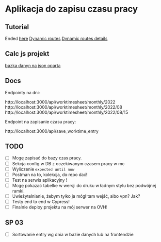 # Aplikacja do zapisu czasu pracy

## Tutorial

Ended [here](https://nextjs.org/learn/basics/assets-metadata-css/styling-tips)
[Dynamic routes](https://nextjs.org/learn/basics/dynamic-routes)
[Dynamic routes details](https://nextjs.org/learn/basics/dynamic-routes/dynamic-routes-details)

## Calc js projekt

[bazka danyn na json oparta](https://www.npmjs.com/package/node-json-db)

## Docs

Endpointy na dni:

http://localhost:3000/api/worktimesheet/monthly/2022
http://localhost:3000/api/worktimesheet/monthly/2022/08
http://localhost:3000/api/worktimesheet/monthly/2022/08/15

Endpoint na zapisanie czasu pracy:

http://localhost:3000/api/save_worktime_entry

## TODO

- [ ] Mogę zapisać do bazy czas pracy.
- [ ] Sekcja config w DB z oczekiwanym czasem pracy w mc
- [ ] Wyliczenie `expected until now`
- [ ] Postman na to, kolekcja, do repo dać!
- [ ] Test na serwis aplikacyjny !
- [ ] Mogę pokazać tabelke w wersji do druku w ładnym stylu bez podwójnej ramki.
- [ ] Uwieżytelnianie, żebym tylko ja mógł tam wejść, albo vpn? Jak?
- [ ] Testy end to end w Cypress!
- [ ] Finalnie deploy projektu na mój serwer na OVH!

## SP 03

- [ ] Sortowanie entry wg dnia w bazie danych lub na frontendzie
